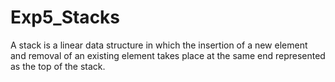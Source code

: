 # Exp5_Stacks
A stack is a linear data structure in which the insertion of a new element and removal of an existing element takes place at the same end represented as the top of the stack.

